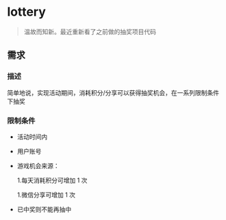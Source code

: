 # lottery

> 温故而知新。最近重新看了之前做的抽奖项目代码

## 需求

### 描述

简单地说，实现活动期间，消耗积分/分享可以获得抽奖机会，在一系列限制条件下抽奖

### 限制条件

- 活动时间内

- 用户账号

- 游戏机会来源：

  1.每天消耗积分可增加 1 次

  1.微信分享可增加 1 次

- 已中奖则不能再抽中
